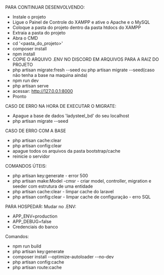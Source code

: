 PARA CONTINUAR DESENVOLVENDO:

- Instale o projeto
- Ligue o Painel de Controle do XAMPP e ative o Apache e o MySQL
- Coloque a pasta do projeto dentro da pasta htdocs do XAMPP
- Extraia a pasta do projeto
- Abra o CMD
- cd '<pasta_do_projeto>'
- composer install
- npm install
- COPIE O ARQUIVO .ENV NO DISCORD EM ARQUIVOS PARA A RAIZ DO PROJETO
- php artisan migrate:fresh --seed ou php artisan migrate --seed(caso não tenha a base na maquina ainda)
- npm run dev
- php artisan serve
- acessar: http://127.0.0.1:8000
- Pronto

CASO DE ERRO NA HORA DE EXECUTAR O MIGRATE:
- Apague a base de dados 'ladysteel_bd' do seu localhost
- php artisan migrate --seed

CASO DE ERRO COM A BASE
- php artisan cache:clear
- php artisan config:clear
- apague todos os arquivos da pasta bootstrap/cache
- reinicie o servidor

COMANDOS ÚTEIS:
- php artisan key:generate - error 500
- php artisan make:Model -cmsr - criar model, controller, migration e seeder com estrutura de uma entidade
- php artisan cache:clear - limpar cache do laravel
- php artisan config:clear - limpar cache de configuração - erro SQL

PARA HOSPEDAR:
Mudar no .ENV: 
- APP_ENV=production
- APP_DEBUG=false
- Credenciais do banco

Comandos:
- npm run build
- php artisan key:generate 
- composer install --optimize-autoloader --no-dev
- php artisan config:cache
- php artisan route:cache